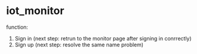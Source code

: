 # iot_monitor
 function:
1. Sign in  (next step: retrun to the monitor page after signing in conrrectly)
2. Sign up  (next step: resolve the same name problem)
